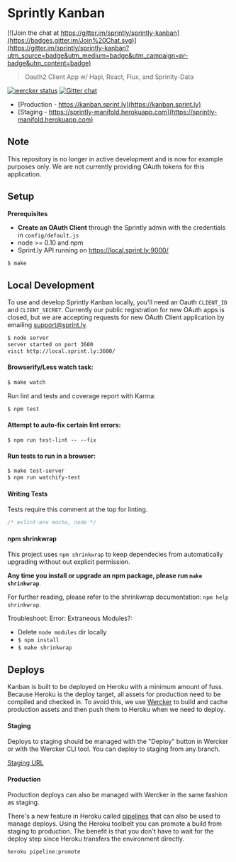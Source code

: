 # Sprintly Kanban

[![Join the chat at https://gitter.im/sprintly/sprintly-kanban](https://badges.gitter.im/Join%20Chat.svg)](https://gitter.im/sprintly/sprintly-kanban?utm_source=badge&utm_medium=badge&utm_campaign=pr-badge&utm_content=badge)

> Oauth2 Client App w/ Hapi, React, Flux, and Sprinlty-Data

[![wercker status](https://app.wercker.com/status/43e50b14b2bd09d40a96c8bb04b095c8/m/master "wercker status")](https://app.wercker.com/project/bykey/43e50b14b2bd09d40a96c8bb04b095c8)
[![Gitter chat](https://badges.gitter.im/inkling/Subliminal.png)](https://gitter.im/sprintly/sprintly-kanban)

* [Production - https://kanban.sprint.ly](https://kanban.sprint.ly)
* [Staging - https://sprintly-manifold.herokuapp.com](https://sprintly-manifold.herokuapp.com)

## Note
This repository is no longer in active development and is now for example purposes only. We are not currently providing OAuth tokens for this application.

## Setup

**Prerequisites**

* **Create an OAuth Client** through the Sprintly admin with the credentials
in `config/default.js`
* node >= 0.10 and npm
* Sprint.ly API running on https://local.sprint.ly:9000/

```bash
$ make
```

## Local Development

To use and develop Sprintly Kanban locally, you'll need an Oauth `CLIENT_ID`
and `CLIENT_SECRET`. Currently our public registration for new OAuth apps is
closed, but we are accepting requests for new OAuth Client application by
emailing [support@sprint.ly](mailto:support@sprint.ly).

```bash
$ node server
server started on port 3600
visit http://local.sprint.ly:3600/
```

#### Browserify/Less watch task:

```bash
$ make watch
```

Run lint and tests and coverage report with Karma:

```bash
$ npm test
```

#### Attempt to auto-fix certain lint errors:

```base
$ npm run test-lint -- --fix
```

#### Run tests to run in a browser:

```bash
$ make test-server
$ npm run watchify-test
```

#### Writing Tests

Tests require this comment at the top for linting.
```javascript
/* eslint-env mocha, node */
```

#### npm shrinkwrap

This project uses `npm shrinkwrap` to keep dependecies from automatically
upgrading without out explicit permission.

**Any time you install or upgrade an npm package, please run `make shrinkwrap`**.

For further reading, please refer to the shrinkwrap documentation: `npm help shrinkwrap`.

Troubleshoot:
Error: Extraneous Modules?:
* Delete `node modules` dir locally
* `$ npm install`
* `$ make shrinkwrap`

## Deploys

Kanban is built to be deployed on Heroku with a minimum amount of fuss. Because
Heroku is the deploy target, all assets for production need to be compiled and
checked in. To avoid this, we use
[Wercker](https://app.wercker.com/project/bykey/01a6dce093261e014308a7e7af9fd5c7)
to build and cache production assets and then push them to Heroku when we need
to deploy.

#### Staging

Deploys to staging should be managed with the "Deploy" button in Wercker or
with the Wercker CLI tool. You can deploy to staging from any branch.

[Staging URL](https://sprintly-manifold.herokuapp.com/product/1)

#### Production

Production deploys can also be managed with Wercker in the same fashion as
staging.

There's a new feature in Heroku called
[pipelines](https://devcenter.heroku.com/articles/labs-pipelines) that can also
be used to manage deploys. Using the Heroku toolbelt you can promote a build
from staging to production. The benefit is that you don't have to wait for the
deploy step since Heroku transfers the environment directly.

```bash
heroku pipeline:promote
```
